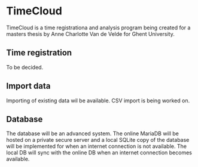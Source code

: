 TimeCloud
=========

TimeCloud is a time registrationa and analysis program being created for a masters thesis by Anne Charlotte Van de Velde for Ghent University.

Time registration
-----------------

To be decided.

Import data
-----------

Importing of existing data wil be available. CSV import is being worked on.

Database
--------

The database will be an advanced system. The online MariaDB will be hosted on a private secure server and a local SQLite copy of the database will be implemented for when an internet connection is not available. The local DB will sync with the online DB when an internet connection becomes available.
